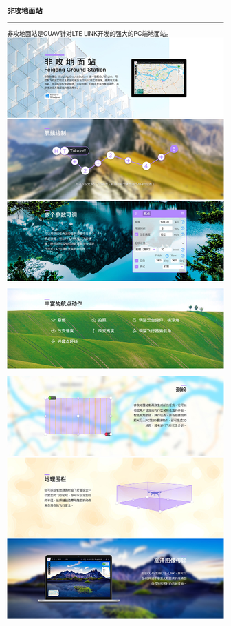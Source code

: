 ### 非攻地面站

---

非攻地面站是CUAV针对LTE LINK开发的强大的PC端地面站。
![](/assets/feigong_gs.jpg)
![](/assets/feigong_gs2.jpg)
![](/assets/feigong_gs3.jpg)

![](/assets/feigong_gs4.jpg)

![](/assets/feigong_gs5.jpg)
![](/assets/feigong_gs6.jpg)
![](/assets/feigong_gs7.jpg)

